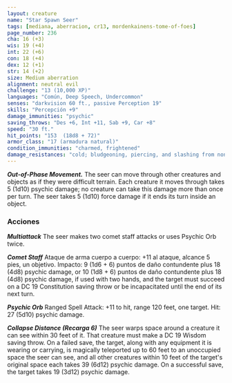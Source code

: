 ```yaml
---
layout: creature
name: "Star Spawn Seer"
tags: [mediana, aberracion, cr13, mordenkainens-tome-of-foes]
page_number: 236
cha: 16 (+3)
wis: 19 (+4)
int: 22 (+6)
con: 18 (+4)
dex: 12 (+1)
str: 14 (+2)
size: Medium aberration
alignment: neutral evil
challenge: "13 (10,000 XP)"
languages: "Común, Deep Speech, Undercommon"
senses: "darkvision 60 ft., passive Perception 19"
skills: "Percepción +9"
damage_immunities: "psychic"
saving_throws: "Des +6, Int +11, Sab +9, Car +8"
speed: "30 ft."
hit_points: "153  (18d8 + 72)"
armor_class: "17 (armadura natural)"
condition_immunities: "charmed, frightened"
damage_resistances: "cold; bludgeoning, piercing, and slashing from nonmagical attacks"
---
```


***Out-of-Phase Movement.*** The seer can move through other creatures and objects as if they were difficult terrain. Each creature it moves through takes 5 (1d10) psychic damage; no creature can take this damage more than once per turn. The seer takes 5 (1d10) force damage if it ends its turn inside an object.

### Acciones

***Multiattack*** The seer makes two comet staff attacks or uses Psychic Orb twice.

***Comet Staff*** Ataque de arma cuerpo a cuerpo: +11 al ataque, alcance 5 pies, un objetivo. Impacto: 9 (1d6 + 6) puntos de daño contundente plus 18 (4d8) psychic damage, or 10 (1d8 + 6) puntos de daño contundente plus 18 (4d8) psychic damage, if used with two hands, and the target must succeed on a DC 19 Constitution saving throw or be incapacitated until the end of its next turn.

***Psychic Orb*** Ranged Spell Attack: +11 to hit, range 120 feet, one target. Hit: 27 (5d10) psychic damage.

***Collapse Distance (Recarga 6)*** The seer warps space around a creature it can see within 30 feet of it. That creature must make a DC 19 Wisdom saving throw. On a failed save, the target, along with any equipment it is wearing or carrying, is magically teleported up to 60 feet to an unoccupied space the seer can see, and all other creatures within 10 feet of the target's original space each takes 39 (6d12) psychic damage. On a successful save, the target takes 19 (3d12) psychic damage.